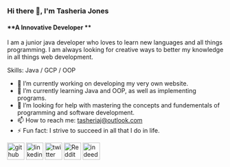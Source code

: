 
### Hi there 👋, I'm Tasheria Jones
#### **A Innovative Developer  **
I am a  junior java developer who loves to learn new languages and all things programming. I am always looking for creative ways to better my knowledge in all things web development. 

Skills: Java / GCP / OOP

- 🔭 I’m currently working on developing my very own website. 
- 🌱 I’m currently learning Java and OOP, as well as implementing programs. 
- 🤔 I’m looking for help with mastering the concepts and fundementals of programming and software development. 
- 📫 How to reach me: tasheriaj@outlook.com 
- ⚡ Fun fact: I strive to succeed in all that I do in life. 


[<img src='https://cdn.jsdelivr.net/npm/simple-icons@3.0.1/icons/github.svg' alt='github' height='40'>](https://github.com/https://github.com/tasheriaj)  [<img src='https://cdn.jsdelivr.net/npm/simple-icons@3.0.1/icons/linkedin.svg' alt='linkedin' height='40'>](https://www.linkedin.com/in/www.linkedin.com/in/tasheriajones-9631a326/)  [<img src='https://cdn.jsdelivr.net/npm/simple-icons@3.0.1/icons/twitter.svg' alt='twitter' height='40'>](https://twitter.com/https://twitter.com/TJones2Tru)  [<img src='https://cdn.jsdelivr.net/npm/simple-icons@3.0.1/icons/reddit.svg' alt='Reddit' height='40'>](https://www.reddit.com/user/https://www.reddit.com/user/MajorCode_TJ)  [<img src='https://cdn.jsdelivr.net/npm/simple-icons@3.0.1/icons/indeed.svg' alt='indeed' height='40'>](https://profile.indeed.com/?hl=en&co=US&from=gnav-resume--myind)  


